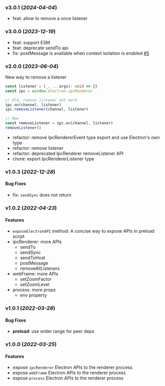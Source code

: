 ### v3.0.1 (_2024-04-04_)

- feat: allow to remove a once listener

### v3.0.0 (_2023-12-19_)

- feat: support ESM
- feat: deprecate sendTo api
- fix: postMessage is available when context isolation is enabled [#5](https://github.com/alex8088/electron-toolkit/issues/5)

### v2.0.0 (_2023-06-04_)

New way to remove a listener

```ts
const listener = (_, ...args): void => {}
const ipc = window.electron.ipcRenderer

// Old, remove listener not work
ipc.on(channel, listener)
ipc.removeListener(channel, listener)

// New
const removeListener = ipc.on(channel, listener)
removeListener()
```

- refactor: remove IpcRendererEvent type export and use Electron's own type
- refactor: remove listener
- refactor: deprecated IpcRenderer removeListener API
- chore: export IpcRendererListener type

### v1.0.3 (_2022-12-28_)

#### Bug Fixes

- fix: `sendSync` does not return

### v1.0.2 (_2022-04-23_)

#### Features

- `exposeElectronAPI` method: A concise way to expose APIs in preload script
- ipcRenderer: more APIs
  - sendTo
  - sendSync
  - sendToHost
  - postMessage
  - removeAllListeners
- webFrame: more APIs
  - setZoomFactor
  - setZoomLevel
- process: more props
  - env property

### v1.0.1 (_2022-03-28_)

#### Bug Fixes

- **preload**: use wider range for peer deps

### v1.0.0 (_2022-03-25_)

#### Features

- expose `ipcRenderer` Electron APIs to the renderer process
- expose `webFrame` Electron APIs to the renderer process
- expose `process` Electron APIs to the renderer process
